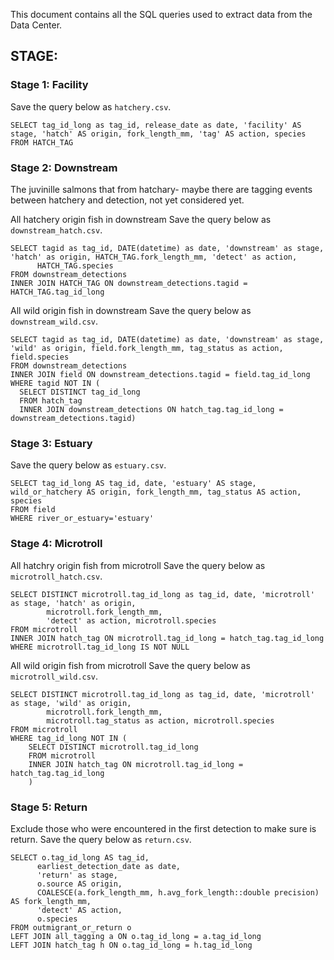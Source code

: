 This document contains all the SQL queries used to extract data from the Data Center.

## STAGE:

### Stage 1: Facility 
Save the query below as `hatchery.csv`.

```
SELECT tag_id_long as tag_id, release_date as date, 'facility' AS stage, 'hatch' AS origin, fork_length_mm, 'tag' AS action, species  
FROM HATCH_TAG
```

### Stage 2: Downstream

The juvinille salmons that from hatchary- maybe there are tagging events between hatchery and detection, not yet considered yet.

All hatchery origin fish in downstream
Save the query below as `downstream_hatch.csv`.
```
SELECT tagid as tag_id, DATE(datetime) as date, 'downstream' as stage, 'hatch' as origin, HATCH_TAG.fork_length_mm, 'detect' as action,
      HATCH_TAG.species 
FROM downstream_detections  
INNER JOIN HATCH_TAG ON downstream_detections.tagid = HATCH_TAG.tag_id_long
```

All wild origin fish in downstream 
Save the query below as `downstream_wild.csv`.
```
SELECT tagid as tag_id, DATE(datetime) as date, 'downstream' as stage, 'wild' as origin, field.fork_length_mm, tag_status as action, field.species 
FROM downstream_detections
INNER JOIN field ON downstream_detections.tagid = field.tag_id_long 
WHERE tagid NOT IN (
  SELECT DISTINCT tag_id_long
  FROM hatch_tag
  INNER JOIN downstream_detections ON hatch_tag.tag_id_long = downstream_detections.tagid)
```
### Stage 3: Estuary
Save the query below as `estuary.csv`.

```
SELECT tag_id_long AS tag_id, date, 'estuary' AS stage, wild_or_hatchery AS origin, fork_length_mm, tag_status AS action, species
FROM field 
WHERE river_or_estuary='estuary'
```

### Stage 4: Microtroll

All hatchry origin fish from microtroll
Save the query below as `microtroll_hatch.csv`.
```
SELECT DISTINCT microtroll.tag_id_long as tag_id, date, 'microtroll' as stage, 'hatch' as origin,
        microtroll.fork_length_mm, 
        'detect' as action, microtroll.species
FROM microtroll 
INNER JOIN hatch_tag ON microtroll.tag_id_long = hatch_tag.tag_id_long
WHERE microtroll.tag_id_long IS NOT NULL
```

All wild origin fish from microtroll
Save the query below as `microtroll_wild.csv`.
```
SELECT DISTINCT microtroll.tag_id_long as tag_id, date, 'microtroll' as stage, 'wild' as origin,
        microtroll.fork_length_mm, 
        microtroll.tag_status as action, microtroll.species
FROM microtroll 
WHERE tag_id_long NOT IN (
    SELECT DISTINCT microtroll.tag_id_long
    FROM microtroll 
    INNER JOIN hatch_tag ON microtroll.tag_id_long = hatch_tag.tag_id_long
    )
```
### Stage 5: Return

Exclude those who were encountered in the first detection to make sure is return. 
Save the query below as `return.csv`.

```
SELECT o.tag_id_long AS tag_id, 
      earliest_detection_date as date, 
      'return' as stage,
      o.source AS origin,
      COALESCE(a.fork_length_mm, h.avg_fork_length::double precision) AS fork_length_mm,
      'detect' AS action,
      o.species
FROM outmigrant_or_return o
LEFT JOIN all_tagging a ON o.tag_id_long = a.tag_id_long
LEFT JOIN hatch_tag h ON o.tag_id_long = h.tag_id_long
```

